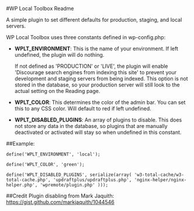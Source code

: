 #WP Local Toolbox Readme

A simple plugin to set different defaults for production, staging, and local servers.

WP Local Toolbox uses three constants defined in wp-config.php:

* **WPLT_ENVIRONMENT**: This is the name of your environment. If left undefined, the plugin will do nothing. 

	If not defined as 'PRODUCTION' or 'LIVE', the plugin will enable 'Discourage search engines from indexing this site' to prevent your development and staging servers from being indexed. This option is not stored in the database, so your production server will still look to the actual setting on the Reading page.

* **WPLT_COLOR**: This determines the color of the admin bar. You can set this to any CSS color. Will default to red if left undefined.

* **WPLT_DISABLED_PLUGINS**: An array of plugins to disable. This does not store any data in the database, so plugins that are manually deactivated or activated will stay so when undefined in this constant.


##Example:

```
define('WPLT_ENVIRONMENT', 'local');

define('WPLT_COLOR', 'green');

define('WPLT_DISABLED_PLUGINS', serialize(array( 'w3-total-cache/w3-total-cache.php', 'updraftplus/updraftplus.php', 'nginx-helper/nginx-helper.php', 'wpremote/plugin.php' )));
```

##Credit
Plugin disabling from Mark Jaquith: https://gist.github.com/markjaquith/1044546
